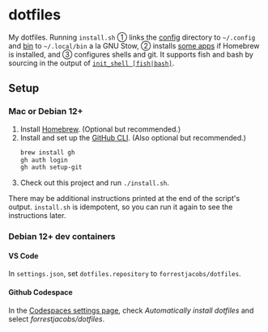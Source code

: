 # dotfiles

My dotfiles. Running `install.sh` ① links the [config](./config) directory to `~/.config` and [bin](./bin) to `~/.local/bin` a la GNU Stow, ② installs [some apps](./config/homebrew/Brewfile) if Homebrew is installed, and ③ configures shells and git. It supports fish and bash by sourcing in the output of [`init_shell [fish|bash]`](./bin/init_shell).

## Setup

### Mac or Debian 12+

1. Install [Homebrew](https://brew.sh/). (Optional but recommended.)
2. Install and set up the [GitHub CLI](https://cli.github.com/). (Also optional but recommended.)
   ```bash
   brew install gh
   gh auth login
   gh auth setup-git
   ```
3. Check out this project and run `./install.sh`.

There may be additional instructions printed at the end of the script's output. `install.sh` is idempotent, so you can run it again to see the instructions later.

### Debian 12+ dev containers

#### VS Code

In `settings.json`, set `dotfiles.repository` to `forrestjacobs/dotfiles`.

#### Github Codespace

In the [Codespaces settings page](https://github.com/settings/codespaces), check *Automatically install dotfiles* and select *forrestjacobs/dotfiles*.
